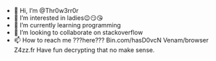 - 👋 Hi, I’m @Thr0w3rr0r
- 👀 I’m interested in ladies😉😏😘
- 🌱 I’m currently learning programming
- 💞️ I’m looking to collaborate on stackoverflow
- 📫 How to reach me ???here???
Bin.com/hasD0vcN
Venam/browser
Z4zz.fr
Have fun decrypting that no make sense. 
<!---
Thr0w3rr0r/Thr0w3rr0r is a ✨ special ✨ repository because its `README.md` (this file) appears on your GitHub profile.
You can click the Preview link to take a look at your changes.
--->

